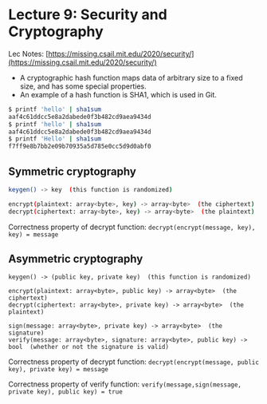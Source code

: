# Lecture 9: Security and Cryptography

Lec Notes: [https://missing.csail.mit.edu/2020/security/](https://missing.csail.mit.edu/2020/security/)

- A cryptographic hash function maps data of arbitrary size to a fixed size, and has some special properties.
- An example of a hash function is SHA1, which is used in Git.

```bash
$ printf 'hello' | sha1sum
aaf4c61ddcc5e8a2dabede0f3b482cd9aea9434d
$ printf 'hello' | sha1sum
aaf4c61ddcc5e8a2dabede0f3b482cd9aea9434d
$ printf 'Hello' | sha1sum
f7ff9e8b7bb2e09b70935a5d785e0cc5d9d0abf0
```

## Symmetric cryptography

```bash
keygen() -> key  (this function is randomized)

encrypt(plaintext: array<byte>, key) -> array<byte>  (the ciphertext)
decrypt(ciphertext: array<byte>, key) -> array<byte>  (the plaintext)
```

Correctness property of decrypt function: `decrypt(encrypt(message, key), key) = message`

## Asymmetric cryptography

```shell
keygen() -> (public key, private key)  (this function is randomized)

encrypt(plaintext: array<byte>, public key) -> array<byte>  (the ciphertext)
decrypt(ciphertext: array<byte>, private key) -> array<byte>  (the plaintext)

sign(message: array<byte>, private key) -> array<byte>  (the signature)
verify(message: array<byte>, signature: array<byte>, public key) -> bool  (whether or not the signature is valid)
```

Correctness property of decrypt function: `decrypt(encrypt(message, public key), private key) = message`

Correctness property of verify function: `verify(message,sign(message, private key), public key) = true`
